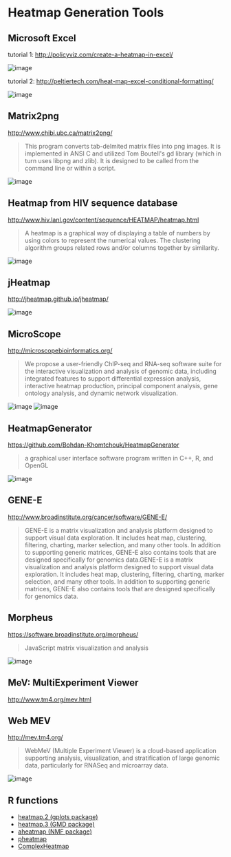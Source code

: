 # Heatmap Generation Tools


## Microsoft Excel

tutorial 1: http://policyviz.com/create-a-heatmap-in-excel/

![image](https://cloud.githubusercontent.com/assets/6363505/20320165/e6508b20-ab3e-11e6-869a-f7652a1130b1.png)

tutorial 2: http://peltiertech.com/heat-map-excel-conditional-formatting/

![image](https://cloud.githubusercontent.com/assets/6363505/20320201/066ca0a6-ab3f-11e6-82be-85da3b87df7b.png)


## Matrix2png

http://www.chibi.ubc.ca/matrix2png/

> This program converts tab-delmited matrix files into png images. It is implemented in ANSI C and utilized Tom Boutell's gd library (which in turn uses libpng and zlib). It is designed to be called from the command line or within a script.

![image](https://cloud.githubusercontent.com/assets/6363505/20319394/deeac36c-ab3b-11e6-8aea-8a2b38f646ab.png)


## Heatmap from HIV sequence database

http://www.hiv.lanl.gov/content/sequence/HEATMAP/heatmap.html

> A heatmap is a graphical way of displaying a table of numbers by using colors to represent the numerical values. The clustering algorithm groups related rows and/or columns together by similarity.

![image](https://cloud.githubusercontent.com/assets/6363505/20319475/43bde904-ab3c-11e6-92a0-dcf5cfd2f443.png)


## jHeatmap

http://jheatmap.github.io/jheatmap/

![image](https://cloud.githubusercontent.com/assets/6363505/20319614/d74cac50-ab3c-11e6-86ee-2596160fa02d.png)


## MicroScope

http://microscopebioinformatics.org/

> We propose a user-friendly ChIP-seq and RNA-seq software suite for the interactive visualization and analysis of genomic data, including integrated features to support differential expression analysis, interactive heatmap production, principal component analysis, gene ontology analysis, and dynamic network visualization.

![image](https://cloud.githubusercontent.com/assets/6363505/20319787/73c6ff18-ab3d-11e6-9c00-f60b5a132f44.png)
![image](https://cloud.githubusercontent.com/assets/6363505/20319823/8de008d6-ab3d-11e6-88ab-52ba98293609.png)


## HeatmapGenerator

https://github.com/Bohdan-Khomtchouk/HeatmapGenerator

> a graphical user interface software program written in C++, R, and OpenGL

![image](https://cloud.githubusercontent.com/assets/6363505/20319693/1a5f8062-ab3d-11e6-8008-7949f81236b3.png)


## GENE-E

http://www.broadinstitute.org/cancer/software/GENE-E/

> GENE-E is a matrix visualization and analysis platform designed to support visual data exploration. It includes heat map, clustering, filtering, charting, marker selection, and many other tools. In addition to supporting generic matrices, GENE-E also contains tools that are designed specifically for genomics data.GENE-E is a matrix visualization and analysis platform designed to support visual data exploration. It includes heat map, clustering, filtering, charting, marker selection, and many other tools. In addition to supporting generic matrices, GENE-E also contains tools that are designed specifically for genomics data.


## Morpheus

https://software.broadinstitute.org/morpheus/

> JavaScript matrix visualization and analysis

![image](https://cloud.githubusercontent.com/assets/6363505/20319970/2dc5276e-ab3e-11e6-812a-84f2db7d57a6.png)


## MeV: MultiExperiment Viewer

http://www.tm4.org/mev.html


## Web MEV

http://mev.tm4.org/

> WebMeV (Multiple Experiment Viewer) is a cloud-based application supporting analysis, visualization, and stratification of large genomic data, particularly for RNASeq and microarray data.

![image](https://cloud.githubusercontent.com/assets/6363505/20319258/73762a5e-ab3b-11e6-829f-ad84cb26407d.png)


## R functions

* [heatmap.2 (gplots package)](https://www.rdocumentation.org/packages/gplots/topics/heatmap.2)
* [heatmap.3 (GMD package)](https://www.rdocumentation.org/packages/GMD/topics/heatmap.3)
* [aheatmap (NMF package)](https://www.rdocumentation.org/packages/NMF/topics/aheatmap)
* [pheatmap](https://www.rdocumentation.org/packages/pheatmap/topics/pheatmap)
* [ComplexHeatmap](https://www.rdocumentation.org/packages/ComplexHeatmap/topics/ComplexHeatmap)
